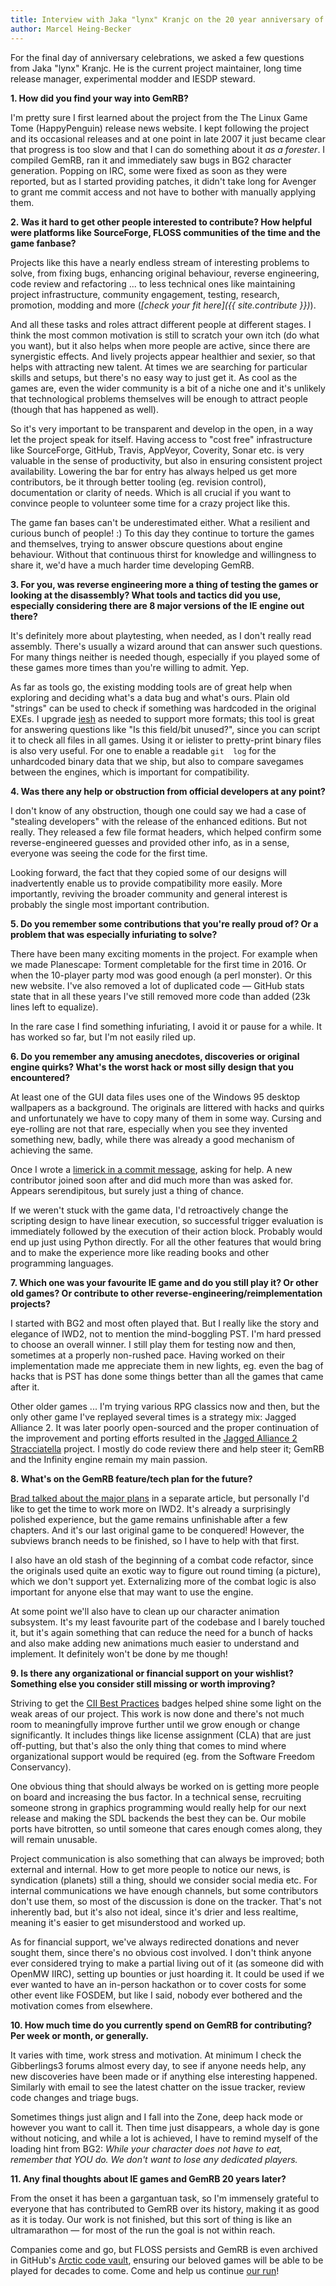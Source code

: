 ```yaml
---
title: Interview with Jaka "lynx" Kranjc on the 20 year anniversary of GemRB 
author: Marcel Heing-Becker
---
```


For the final day of anniversary celebrations, we asked a few questions from
Jaka "lynx" Kranjc. He is the current project maintainer, long time release manager,
experimental modder and IESDP steward.

**1. How did you find your way into GemRB?**

I'm pretty sure I first learned about the project from the The Linux Game Tome 
(HappyPenguin) release news website. I kept following the project and its 
occasional releases and at one point in late 2007 it just became clear that 
progress is too slow and that I can do something about it *as a forester*. I
compiled GemRB, ran it and immediately saw bugs in BG2 character generation.
Popping on IRC, some were fixed as soon as they were reported, but as I
started providing patches, it didn't take long for Avenger to grant me commit
access and not have to bother with manually applying them.


**2. Was it hard to get other people interested to contribute? How helpful were 
platforms like SourceForge, FLOSS communities of the time and the game 
fanbase?**

Projects like this have a nearly endless stream of interesting problems to 
solve, from fixing bugs, enhancing original behaviour, reverse engineering, code 
review and refactoring ... to less technical ones like maintaining project 
infrastructure, community engagement, testing, research, promotion, modding and 
more (*[check your fit here]({{ site.contribute }})*).

And all 
these tasks and roles attract different people at different stages. I think the 
most common motivation is still to scratch your own itch (do what you want), but 
it also helps when more people are active, since there are synergistic effects. 
And lively projects appear healthier and sexier, so that helps with attracting 
new talent. At times we are searching for particular skills and setups, but 
there's no easy way to just get it. As cool as the games are, even the wider 
community is a bit of a niche one and it's unlikely that technological problems 
themselves will be enough to attract people (though that has happened as well). 

So it's very important to be transparent and develop in the open, in a way let 
the project speak for itself. Having access to "cost free" infrastructure like 
SourceForge, GitHub, Travis, AppVeyor, Coverity, Sonar etc. is very valuable in 
the sense of productivity, but also in ensuring consistent project availability. 
Lowering the bar for entry has always helped us get more contributors, be it 
through better tooling (eg. revision control), documentation or clarity of 
needs. Which is all crucial if you want to convince people to volunteer some 
time for a crazy project like this. 

The game fan bases can't be underestimated 
either. What a resilient and curious bunch of people! :) To this day they 
continue to torture the games and themselves, trying to answer obscure questions 
about engine behaviour. Without that continuous thirst for knowledge and 
willingness to share it, we'd have a much harder time developing GemRB.


**3. For you, was reverse engineering more a thing of testing the games or 
looking at the disassembly? What tools and tactics did you use, especially 
considering there are 8 major versions of the IE engine out there?**

It's definitely more about playtesting, when needed, as I don't really read 
assembly. There's usually a wizard around that can answer such questions. For 
many things neither is needed though, especially if you played some of these 
games more times than you're willing to admit. Yep. 

As far as tools go, the 
existing modding tools are of great help when exploring and deciding what's a 
data bug and what's ours. Plain old "strings" can be used to check if something 
was hardcoded in the original EXEs. I upgrade 
[iesh](https://github.com/gemrb/iesh) as needed to support more formats; this 
tool is great for answering questions like "Is this field/bit unused?", since 
you can script it to check all files in all games. Using it or ielister to 
pretty-print binary files is also very useful. For one to enable a readable `git 
log` for the unhardcoded binary data that we ship, but also to compare savegames 
between the engines, which is important for compatibility.


**4. Was there any help or obstruction from official developers at any point?**

I don't know of any obstruction, though one could say we had a case of "stealing 
developers" with the release of the enhanced editions. But not really. They 
released a few file format headers, which helped confirm some reverse-engineered 
guesses and provided other info, as in a sense, everyone was seeing the code for 
the first time. 

Looking forward, the fact that they copied some of our designs will 
inadvertently enable us to provide compatibility more easily. More importantly, 
reviving the broader community and general interest is probably the single most 
important contribution.


**5. Do you remember some contributions that you're really proud of? Or a 
problem that was especially infuriating to solve?**

There have been many exciting moments in the project. For example when we made 
Planescape: Torment completable for the first time in 2016. Or when the 
10-player party mod was good enough (a perl monster). Or this new website. I've 
also removed a lot of duplicated code — GitHub stats state that in all these 
years I've still removed more code than added (23k lines left to equalize). 

In the rare case I find something infuriating, I avoid it or pause for a while.
It has worked so far, but I'm not easily riled up.


**6. Do you remember any amusing anecdotes, discoveries or original engine 
quirks? What's the worst hack or most silly design that you encountered?**

At least one of the GUI data files uses one of the Windows 95 desktop wallpapers 
as a background. The originals are littered with hacks and quirks and 
unfortunately we have to copy many of them in some way. Cursing and eye-rolling 
are not that rare, especially when you see they invented something new, badly, 
while there was already a good mechanism of achieving the same.

Once I wrote a [limerick in a commit 
message](https://github.com/gemrb/gemrb/commit/c00a2303adf8319dc3bb8e3a93419456d824ffbc),
asking for help. A new contributor joined soon after and did much more than was
asked for. Appears serendipitous, but surely just a thing of chance.

If we weren't stuck with the game data, I'd retroactively change the scripting 
design to have linear execution, so successful trigger evaluation is 
immediately followed by the execution of their action block. Probably would end 
up just using Python directly. For all the other features that would bring and
to make the experience more like reading books and other programming languages.


**7. Which one was your favourite IE game and do you still play it? Or other old 
games? Or contribute to other reverse-engineering/reimplementation projects?**

I started with BG2 and most often played that. But I really like the story and 
elegance of IWD2, not to mention the mind-boggling PST. I'm hard pressed to 
choose an overall winner. I still play them for testing now and then, sometimes 
at a properly non-rushed pace. Having worked on their implementation made me 
appreciate them in new lights, eg. even the bag of hacks that is PST has done 
some things better than all the games that came after it.

Other older games ... I'm trying various RPG classics now and then, but the only 
other game I've replayed several times is a strategy mix: Jagged Alliance 2. It 
was later poorly open-sourced and the proper continuation of the improvement and 
porting efforts resulted in the [Jagged Alliance 2 
Stracciatella](https://ja2-stracciatella.github.io/) project. I mostly do code 
review there and help steer it; GemRB and the Infinity engine remain my main 
passion.


**8. What's on the GemRB feature/tech plan for the future?** 

[Brad talked about the major plans](/2020/08/27/a-look-into-the-next-big-thing-for-gemrb-with-brad-allred.html)
in a separate article, but personally I'd like to get the 
time to work more on IWD2. It's already a surprisingly polished experience, but 
the game remains unfinishable after a few chapters. And it's our last original 
game to be conquered! However, the subviews branch needs to be finished, so
I have to help with that first.

I also have an old stash of the beginning of a combat code refactor, since the 
originals used quite an exotic way to figure out round timing (a picture), which 
we don't support yet. Externalizing more of the combat logic is also important 
for anyone else that may want to use the engine.

At some point we'll also have to clean up our character animation subsystem.
It's my least favourite part of the codebase and I barely touched it, but it's
again something that can reduce the need for a bunch of hacks and also make
adding new animations much easier to understand and implement. It definitely
won't be done by me though!


**9. Is there any organizational or financial support on your wishlist? 
Something else you consider still missing or worth improving?**

Striving to get the [CII Best 
Practices](https://bestpractices.coreinfrastructure.org/en/) badges helped shine 
some light on the weak areas of our project. This work is now done and there's 
not much room to meaningfully improve further until we grow enough or change 
significantly. It includes things like license assignment (CLA) that are just 
off-putting, but that's also the only thing that comes to mind where 
organizational support would be required (eg. from the Software Freedom 
Conservancy).

One obvious thing that should always be worked on is getting more people on 
board and increasing the bus factor. In a technical sense, recruiting someone 
strong in graphics programming would really help for our next release and making 
the SDL backends the best they can be. Our mobile ports have bitrotten, so until 
someone that cares enough comes along, they will remain unusable.

Project communication is also something that can always be improved; both 
external and internal. How to get more people to notice our news, is syndication 
(planets) still a thing, should we consider social media etc. For internal 
communications we have enough channels, but some contributors don't use them, so 
most of the discussion is done on the tracker. That's not inherently bad, but 
it's also not ideal, since it's drier and less realtime, meaning it's easier to 
get misunderstood and worked up.

As for financial support, we've always redirected donations and never sought 
them, since there's no obvious cost involved. I don't think anyone ever 
considered trying to make a partial living out of it (as someone did with OpenMW 
IIRC), setting up bounties or just hoarding it. It could be used if we ever 
wanted to have an in-person hackathon or to cover costs for some other event 
like FOSDEM, but like I said, nobody ever bothered and the motivation comes from 
elsewhere.


**10. How much time do you currently spend on GemRB for contributing? Per week 
or month, or generally.** 

It varies with time, work stress and motivation. At 
minimum I check the Gibberlings3 forums almost every day, to see if anyone needs 
help, any new discoveries have been made or if anything else interesting 
happened. Similarly with email to see the latest chatter on the issue tracker, 
review code changes and triage bugs.

Sometimes things just align and I fall into the Zone, deep hack mode or however 
you want to call it. Then time just disappears, a whole day is gone without 
noticing, and while a lot is achieved, I have to remind myself of the loading 
hint from BG2: _While your character does not have to eat, remember that YOU do. 
We don't want to lose any dedicated players._


**11. Any final thoughts about IE games and GemRB 20 years later?**

From the onset it has been a gargantuan task, so I'm immensely grateful to 
everyone that has contributed to GemRB over its history, making it as good as it 
is today. Our work is not finished, but this sort of thing is like an 
ultramarathon — for most of the run the goal is not within reach.

Companies come and go, but FLOSS persists and GemRB is even archived in GitHub's 
[Arctic code vault](https://archiveprogram.github.com/), ensuring our beloved 
games will be able to be played for decades to come. Come and help us continue 
[our run](https://github.com/gemrb/gemrb/blob/master/CONTRIBUTING.md)!

